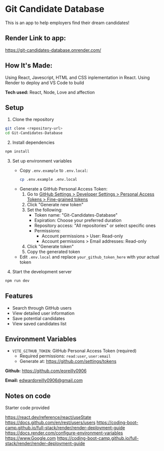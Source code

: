 # Git Candidate Database
This is an app to help employers find their dream candidates!

## Render Link to app:
https://git-candidates-database.onrender.com/

## How It's Made:
Using React, Javescript, HTML and CSS inplementation in React.
Using Render to deploy and VS Code to build


**Tech used:**  React, Node, Love and affection


## Setup

1. Clone the repository
```bash
git clone <repository-url>
cd Git-Candidates-Database
```

2. Install dependencies
```bash
npm install
```

3. Set up environment variables
   - Copy `.env.example` to `.env.local`:
     ```bash
     cp .env.example .env.local
     ```
   - Generate a GitHub Personal Access Token:
     1. Go to [GitHub Settings > Developer Settings > Personal Access Tokens > Fine-grained tokens](https://github.com/settings/tokens)
     2. Click "Generate new token"
     3. Set the following:
        - Token name: "Git-Candidates-Database"
        - Expiration: Choose your preferred duration
        - Repository access: "All repositories" or select specific ones
        - Permissions:
          - Account permissions > User: Read-only
          - Account permissions > Email addresses: Read-only
     4. Click "Generate token"
     5. Copy the generated token
   - Edit `.env.local` and replace `your_github_token_here` with your actual token

4. Start the development server
```bash
npm run dev
```

## Features

- Search through GitHub users
- View detailed user information
- Save potential candidates
- View saved candidates list

## Environment Variables

- `VITE_GITHUB_TOKEN`: GitHub Personal Access Token (required)
  - Required permissions: `read:user`, `user:email`
  - Generate at: https://github.com/settings/tokens


**Github:** <https://github.com/eoreilly0906>

**Email:** edwardoreilly0906@gmail.com

## Notes on code
Starter code provided

https://react.dev/reference/react/useState
https://docs.github.com/en/rest/users/users
https://coding-boot-camp.github.io/full-stack/render/render-deployment-guide
https://docs.render.com/configure-environment-variables
https://www.Google.com
https://coding-boot-camp.github.io/full-stack/render/render-deployment-guide
